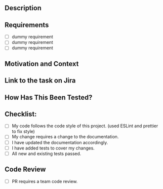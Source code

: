 <!--- Provide a general summary of your changes in the Title above -->

## Description

<!--- Describe your changes in detail -->

## Requirements

<!-- Checklist of all the requirements for this PR to be accepted -->
- [ ] dummy requirement
- [ ] dummy requirement
- [ ] dummy requirement

## Motivation and Context

<!--- Why is this change required? What problem does it solve? -->
<!--- If it fixes an open issue, please link to the issue here. -->

## Link to the task on Jira

<!--- Provide the link to the jira task that tracks these changes. -->

## How Has This Been Tested?

<!--- Please describe in detail how you tested your changes. -->
<!--- Include details of your testing environment, tests ran to see how -->
<!--- your change affects other areas of the code, etc. -->

## Checklist:

<!--- Go over all the following points, and put an `x` in all the boxes that apply. -->
<!--- If you're unsure about any of these, don't hesitate to ask. -->

- [ ] My code follows the code style of this project. (used ESLint and prettier to fix style)
- [ ] My change requires a change to the documentation.
- [ ] I have updated the documentation accordingly.
- [ ] I have added tests to cover my changes.
- [ ] All new and existing tests passed.

## Code Review
- [ ] PR requires a team code review.